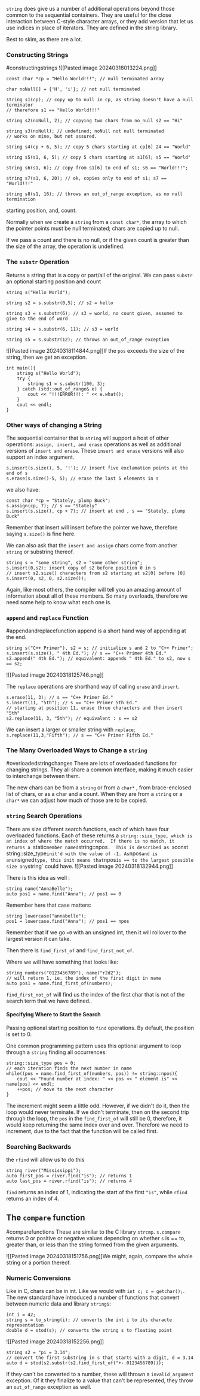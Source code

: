 `string` does give us a number of additional operations beyond those common to the sequential containers. 
They are useful for the close interaction between C-style character arrays, or they add version that let us use indices in place of iterators. 
They are defined in the string library. 

Best to skim, as there are a lot. 

### Constructing Strings
#constructingstrings
![[Pasted image 20240318013224.png]]

```
const char *cp = "Hello World!!!"; // null terminated array

char noNull[] = {'H', 'i'}; // not null terminated

string s1(cp); // copy up to null in cp, as string doesn't have a null terminator
// therefore s1 == "Hello World!!!"

string s2(noNull, 2); // copying two chars from no_null s2 == "Hi"

string s3(noNull); // undefined; noNull not null terminated
// works on mine, but not assured.

string s4(cp + 6, 5); // copy 5 chars starting at cp[6] 24 == "World"

string s5(s1, 6, 5); // copy 5 chars starting at s1[6]; s5 == "World"

string s6(s1, 6); // copy from s1[6] to end of s1; s6 == "World!!!";

string s7(s1, 6, 20); // ok, copies only to end of s1; s7 == "World!!!"

string s8(s1, 16); // throws an out_of_range exception, as no null termination
```
starting position, and, count.

Normally when we create a `string` from a `const char*`, the array to which the pointer points must be null terminated; chars are copied up to null. 

If we pass a count and there is no null, or if the given count is greater than the size of the array, the operation is undefined. 

 ### The `substr` Operation
 Returns a string that is a copy or part/all of the original. 
 We can pass `substr` an optional starting position and count 
```
string s("Hello World");

string s2 = s.substr(0,5); // s2 = hello

string s3 = s.substr(6); // s3 = world, no count given, assumed to give to the end of word

string s4 = s.substr(6, 11); // s3 = world

string s5 = s.substr(12); // throws an out_of_range exception
```

![[Pasted image 20240318114844.png]]If the `pos` exceeds the size of the string, then we get an exception. 

```
int main(){ 
	string s("Hello World");
	try { 
		string s1 = s.substr(100, 3);
	} catch (std::out_of_range& e) { 
		cout << "!!!ERROR!!!: " << e.what();
	}
	cout << endl;
}
```


### Other ways of changing a String 
The sequential container that is `string` will support a host of other operations: 
`assign, insert, and erase` operations as well as additional versions of `insert and erase`.
These `insert and erase` versions will also support an index argument. 
```
s.insert(s.size(), 5, '!'); // insert five exclamation points at the end of s
s.erase(s.size()-5, 5); // erase the last 5 elements in s
```

we also have: 
```
const char *cp = "Stately, plump Buck";
s.assign(cp, 7); // s == "Stately"
s.insert(s.size(), cp + 7); // insert at end , s == "Stately, plump Buck"
```

Remember that insert will insert before the pointer we have, therefore saying `s.size()` is fine here. 

We can also ask that the `insert and assign` chars come from another `string` or substring thereof.

```
string s = "some string", s2 = "some other string";
s.insert(0,s2); insert copy of s2 before position 0 in s
// insert s2.size() characters from s2 starting at s2[0] before [0]
s.insert(0, s2, 0, s2.size());
```
Again, like most others, the compiler will tell you an amazing amount of information about all of these members. 
So many overloads, therefore we need some help to know what each one is. 

### `append` and `replace` Function
#appendandreplacefunction
append is a short hand way of appending at the end. 
```
string s("C++ Primer"), s2 = s; // initialize s and 2 to "C++ Primer";
s.insert(s.size(), " 4th Ed."); // s == "C++ Primer 4th Ed."
s2.append(" 4th Ed."); // equivalent: appends " 4th Ed." to s2, now s == s2;
```
![[Pasted image 20240318125746.png]]

The `replace` operations are shorthand way of calling `erase` and `insert`. 
```
s.erase(11, 3); // s == "C++ Primer Ed."
s.insert(11, "5th"); // s == "C++ Primer 5th Ed."
// starting at position 11, erase three characters and then insert "5th"
s2.replace(11, 3, "5th"); // equivalent : s == s2
```

We can insert a larger or smaller string with `replace`;
`s.replace(11,3,"Fifth"); // s == "C++ Primer Fifth Ed."`

### The Many Overloaded Ways to Change a `string`
#overloadedstringchanges
There are lots of overloaded functions for changing strings. They all share a common interface, making it much easier to interchange between them. 

The new chars can be from a `string` or from a `char*` , from brace-enclosed list of chars, or as a char and a count. 
When they are from a `string` or a `char*` we can adjust how much of those are to be copied. 


### `string` Search Operations
There are size different search functions, each of which have four overloaded functions. 
Each of these returns a `string::size_type, which is an index of where the match occurred. 
If there is no match, it returns a `static` member named `string::npos` . 
This is described as a `const string::size_type` init'd with the value of -1.
As `npos` and is an `unsigned` type, this init means that `npos` is == to the largest possible size any `string` could have. 
![[Pasted image 20240318132944.png]]

There is this idea as well : 
```
string name("AnnaBelle");
auto pos1 = name.find("Anna"); // pos1 == 0
```

Remember here that case matters:
```
string lowercase("annabelle");
pos1 = lowercase.find("Anna"); // pos1 == npos
```

Remember that if we go `<0` with an unsigned int, then it will rollover to the largest version it can take. 

Then there is `find_first_of` and `find_first_not_of`.

Where we will have something that looks like: 
```
string numbers("0123456789"), name("r2d2");
// will return 1, ie. the index of the first digit in name
auto pos1 = name.find_first_of(numbers);
```

`find_first_not_of` will find us the index of the first char that is not of the search term that we have defined.. 

#### Specifying Where to Start the Search
Passing optional starting position to `find` operations. 
By default, the position is set to 0.

One common programming pattern uses this optional argument to loop through a `string` finding all occurrences: 
```
string::size_type pos = 0;
// each iteration finds the next number in name
while((pos = name.find_first_of(numbers, pos)) != string::npos){ 
	cout << "Found number at index: " << pos << " element is" << name[pos] << endl;
	++pos; // move to the next character
}
```
The increment might seem a little odd. 
However, if we didn't do it, then the loop would never terminate. 
If we didn't terminate, then on the second trip through the loop, the `pos` in the `find_first_of` will still be 0, therefore, it would keep returning the same index over and over. 
Therefore we need to increment, due to the fact that the function will be called first. 

### Searching Backwards
the `rfind` will allow us to do this
```
string river("Mississippi");
auto first_pos = river.find("is"); // returns 1
auto last_pos = river.rfind("is"); // returns 4
```

`find` returns an index of 1, indicating the start of the first `"is"`, while `rfind` returns an index of 4. 


## The `compare` function
#comparefunctions
These are similar to the C library `strcmp`. 
`s.compare` returns 0 or positive or negative values depending on whether `s` is == to, greater than, or less than the string formed from the given arguments. 

![[Pasted image 20240318151756.png]]We might, again, compare the whole string or a portion thereof. 

### Numeric Conversions
Like in C, chars can be in int. Like we would with `int c; c = getchar();`. 
The new standard have introduced a number of functions that convert between numeric data and library `string`s: 
```
int i = 42; 
string s = to_string(i); // converts the int i to its characte representation
double d = stod(s); // converts the string s to floating point
```
![[Pasted image 20240318152256.png]]

```
string s2 = "pi = 3.14";
// convert the first substring in s that starts with a digit, d = 3.14
auto d = stod(s2.substr(s2.find_first_of("+-.0123456789)));
```
If they can't be converted to a number, these will thrown a `invalid_argument` exception. 
Of it they finalize to a value that can't be represented, they throw an `out_of_range` exception as well. 

